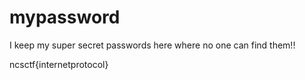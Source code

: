 # mypassword
I keep my super secret passwords here where no one can find them!!























































































































































































































































































































ncsctf{internetprotocol}
